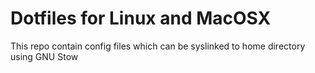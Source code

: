 # Dotfiles for Linux and MacOSX
This repo contain config files which can be syslinked to home directory using GNU Stow
